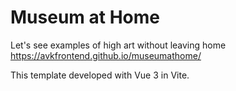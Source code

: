 # Museum at Home

Let's see examples of high art without leaving home https://avkfrontend.github.io/museumathome/

This template developed with Vue 3 in Vite.

